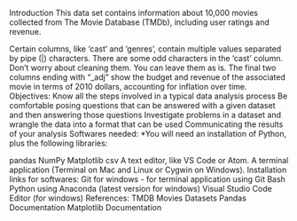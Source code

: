 Introduction
This data set contains information about 10,000 movies collected from The Movie Database (TMDb), including user ratings and revenue.

Certain columns, like ‘cast’ and ‘genres’, contain multiple values separated by pipe (|) characters.
There are some odd characters in the ‘cast’ column. Don’t worry about cleaning them. You can leave them as is.
The final two columns ending with “_adj” show the budget and revenue of the associated movie in terms of 2010 dollars, accounting for inflation over time.
Objectives:
Know all the steps involved in a typical data analysis process
Be comfortable posing questions that can be answered with a given dataset and then answering those questions
Investigate problems in a dataset and wrangle the data into a format that can be used
Communicating the results of your analysis
Softwares needed:
*You will need an installation of Python, plus the following libraries:

pandas
NumPy
Matplotlib
csv
A text editor, like VS Code or Atom.
A terminal application (Terminal on Mac and Linux or Cygwin on Windows).
Installation links for softwares:
Git for windows - for terminal application using Git Bash
Python using Anaconda (latest version for windows)
Visual Studio Code Editor (for windows)
References:
TMDB Movies Datasets
Pandas Documentation
Matplotlib Documentation
